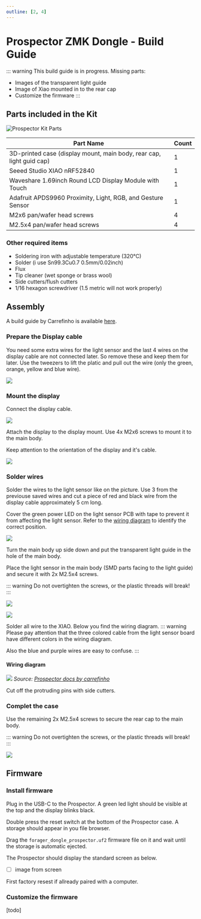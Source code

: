 ```yaml
---
outline: [2, 4]
---
```

# Prospector ZMK Dongle - Build Guide

::: warning This build guide is in progress.
Missing parts:

- Images of the transparent light guide
- Image of Xiao mounted in to the rear cap
- Customize the firmware
:::

## Parts included in the Kit

![Prospector Kit Parts](img/prospector-parts-1.jpg)

| Part Name                                                            | Count |
| -------------------------------------------------------------------- | ----- |
| 3D-printed case (display mount, main body, rear cap, light guid cap) | 1     |
| Seeed Studio XIAO nRF52840                                           | 1     |
| Waveshare 1.69inch Round LCD Display Module with Touch               | 1     |
| Adafruit APDS9960 Proximity, Light, RGB, and Gesture Sensor          | 1     |
| M2x6 pan/wafer head screws                                           | 4     |
| M2.5x4 pan/wafer head screws                                         | 4     |

### Other required items

- Soldering iron with adjustable temperature (320°C)
- Solder (i use Sn99.3Cu0.7 0.5mm/0.02inch)
- Flux
- Tip cleaner (wet sponge or brass wool)
- Side cutters/flush cutters
- 1/16 hexagon screwdriver (1.5 metric will not work properly)

## Assembly

A build guide by Carrefinho is available [here]([https://](https://raw.githubusercontent.com/carrefinho/prospector/main/docs/prospector_assembly_manual.jpg)).

### Prepare the Display cable

You need some extra wires for the light sensor and the last 4 wires on the display cable are not connected later. So remove these and keep them for later.
Use the tweezers to lift the platic and pull out the wire (only the green, orange, yellow and blue wire).

![](img/prospector-assembly-1.jpg)

### Mount the display

Connect the display cable.

![](img/prospector-assembly-2.jpg)

Attach the display to the display mount. Use 4x M2x6 screws to mount it to the main body.

Keep attention to the orientation of the display and it's cable.

![](img/prospector-assembly-3.jpg)

### Solder wires

Solder the wires to the light sensor like on the picture.
Use 3 from the previouse saved wires and cut a piece of red and black wire from the display cable approximately 5 cm long.

Cover the green power LED on the light sensor PCB with tape to prevent it from affecting the light sensor. Refer to the [wiring diagram](#wiring-diagram) to identify the correct position.

![](img/prospector-assembly-4.jpg)

Turn the main body up side down and put the transparent light guide in the hole of the main body.

Place the light sensor in the main body (SMD parts facing to the light guide) and secure it with 2x M2.5x4 screws.

::: warning
Do not overtighten the screws, or the plastic threads will break!
:::

![](img/prospector-assembly-5.jpg)

![](img/prospector-assembly-6.jpg)

Solder all wire to the XIAO. Below you find the wiring diagram.
::: warning
Please pay attention that the three colored cable from the light sensor board have different colors in the wiring diagram.

Also the blue and purple wires are easy to confuse.
:::

#### Wiring diagram

![](img/prospector_wiring-1.png)
_Source: [Prospector docs by carrefinho](https://github.com/carrefinho/prospector/blob/main/docs/prospector_assembly_manual.jpg)_

Cut off the protruding pins with side cutters.

### Complet the case

Use the remaining 2x M2.5x4 screws to secure the rear cap to the main body.

::: warning
Do not overtighten the screws, or the plastic threads will break!
:::

![](img/prospector-assembly-8.jpg)

## Firmware

### Install firmware

Plug in the USB-C to the Prospector. A green led light should be visible at the top and the display blinks black.

Double press the reset switch at the bottom of the Prospector case. A storage should appear in you file browser.

Drag the `forager_dongle_prospector.uf2` firmware file on it and wait until the storage is automatic ejected.

The Prospector should display the standard screen as below.

   - [ ] image from screen


First factory resest if allready paired with a computer.

### Customize the firmware

[todo]
